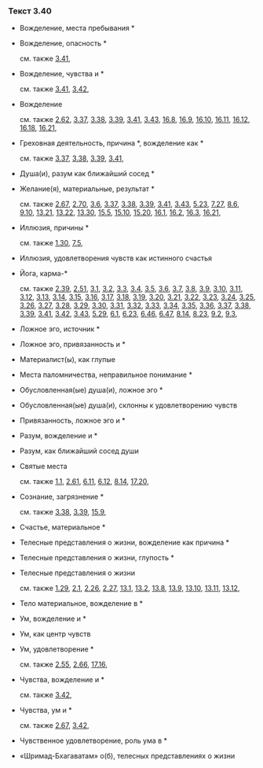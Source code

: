 ### Текст 3.40
	
- Вожделение, места пребывания \*

	
- Вожделение, опасность \*

	см. также  [3.41](../03/0341.md), 
	
- Вожделение, чувства и \*

	см. также  [3.41](../03/0341.md),  [3.42](../03/0342.md), 
	
- Вожделение

	см. также  [2.62](../02/0262.md),  [3.37](../03/0337.md),  [3.38](../03/0338.md),  [3.39](../03/0339.md),  [3.41](../03/0341.md),  [3.43](../03/0343.md),  [16.8](../16/1608.md),  [16.9](../16/1609.md),  [16.10](../16/1610.md),  [16.11](../16/1611.md),  [16.12](../16/1612.md),  [16.18](../16/1618.md),  [16.21](../16/1621.md), 
	
- Греховная деятельность, причина \*, вожделение как \*

	см. также  [3.37](../03/0337.md),  [3.38](../03/0338.md),  [3.39](../03/0339.md),  [3.41](../03/0341.md), 
	
- Душа(и), разум как ближайший сосед \*

	
- Желание(я), материальные, результат \*

	см. также  [2.67](../02/0267.md),  [2.70](../02/0270.md),  [3.6](../03/0306.md),  [3.37](../03/0337.md),  [3.38](../03/0338.md),  [3.39](../03/0339.md),  [3.41](../03/0341.md),  [3.43](../03/0343.md),  [5.23](../05/0523.md),  [7.27](../07/0727.md),  [8.6](../08/0806.md),  [9.10](../09/0910.md),  [13.21](../13/1321.md),  [13.22](../13/1322.md),  [13.30](../13/1330.md),  [15.5](../15/1505.md),  [15.10](../15/1510.md),  [15.20](../15/1520.md),  [16.1](../16/1601.md),  [16.2](../16/1602.md),  [16.3](../16/1603.md),  [16.21](../16/1621.md), 
	
- Иллюзия, причины \*

	см. также  [1.30](../01/0130.md),  [7.5](../07/0705.md), 
	
- Иллюзия, удовлетворения чувств как истинного счастья

	
- Йога, карма-\*

	см. также  [2.39](../02/0239.md),  [2.51](../02/0251.md),  [3.1](../03/0301.md),  [3.2](../03/0302.md),  [3.3](../03/0303.md),  [3.4](../03/0304.md),  [3.5](../03/0305.md),  [3.6](../03/0306.md),  [3.7](../03/0307.md),  [3.8](../03/0308.md),  [3.9](../03/0309.md),  [3.10](../03/0310.md),  [3.11](../03/0311.md),  [3.12](../03/0312.md),  [3.13](../03/0313.md),  [3.14](../03/0314.md),  [3.15](../03/0315.md),  [3.16](../03/0316.md),  [3.17](../03/0317.md),  [3.18](../03/0318.md),  [3.19](../03/0319.md),  [3.20](../03/0320.md),  [3.21](../03/0321.md),  [3.22](../03/0322.md),  [3.23](../03/0323.md),  [3.24](../03/0324.md),  [3.25](../03/0325.md),  [3.26](../03/0326.md),  [3.27](../03/0327.md),  [3.28](../03/0328.md),  [3.29](../03/0329.md),  [3.30](../03/0330.md),  [3.31](../03/0331.md),  [3.32](../03/0332.md),  [3.33](../03/0333.md),  [3.34](../03/0334.md),  [3.35](../03/0335.md),  [3.36](../03/0336.md),  [3.37](../03/0337.md),  [3.38](../03/0338.md),  [3.39](../03/0339.md),  [3.41](../03/0341.md),  [3.42](../03/0342.md),  [3.43](../03/0343.md),  [5.29](../05/0529.md),  [6.1](../06/0601.md),  [6.23](../06/0623.md),  [6.46](../06/0646.md),  [6.47](../06/0647.md),  [8.14](../08/0814.md),  [8.23](../08/0823.md),  [9.2](../09/0902.md),  [9.3](../09/0903.md), 
	
- Ложное эго, источник \*

	
- Ложное эго, привязанность и \*

	
- Материалист(ы), как глупые

	
- Места паломничества, неправильное понимание \*

	
- Обусловленная(ые) душа(и), ложное эго \*

	
- Обусловленная(ые) душа(и), склонны к удовлетворению чувств

	
- Привязанность, ложное эго и \*

	
- Разум, вожделение и \*

	
- Разум, как ближайший сосед души

	
- Святые места

	см. также  [1.1](../01/0101.md),  [2.61](../02/0261.md),  [6.11](../06/0611.md),  [6.12](../06/0612.md),  [8.14](../08/0814.md),  [17.20](../17/1720.md), 
	
- Сознание, загрязнение \*

	см. также  [3.38](../03/0338.md),  [3.39](../03/0339.md),  [15.9](../15/1509.md), 
	
- Счастье, материальное \*

	
- Телесные представления о жизни, вожделение как причина \*

	
- Телесные представления о жизни, глупость \*

	
- Телесные представления о жизни

	см. также  [1.29](../01/0129.md),  [2.1](../02/0201.md),  [2.26](../02/0226.md),  [2.27](../02/0227.md),  [13.1](../13/1301.md),  [13.2](../13/1302.md),  [13.8](../13/1308.md),  [13.9](../13/1309.md),  [13.10](../13/1310.md),  [13.11](../13/1311.md),  [13.12](../13/1312.md), 
	
- Тело материальное, вожделение в \*

	
- Ум, вожделение и \*

	
- Ум, как центр чувств

	
- Ум, удовлетворение \*

	см. также  [2.55](../02/0255.md),  [2.66](../02/0266.md),  [17.16](../17/1716.md), 
	
- Чувства, вожделение и \*

	см. также  [3.42](../03/0342.md), 
	
- Чувства, ум и \*

	см. также  [2.67](../02/0267.md),  [3.42](../03/0342.md), 
	
- Чувственное удовлетворение, роль ума в \*

	
- «Шримад-Бхагаватам» о(б), телесных представлениях о жизни

